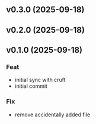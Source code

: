 ## v0.3.0 (2025-09-18)

## v0.2.0 (2025-09-18)

## v0.1.0 (2025-09-18)

### Feat

- initial sync with cruft
- initial commit

### Fix

- remove accidentally added file
